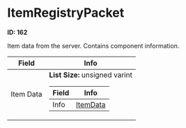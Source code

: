 # ItemRegistryPacket

**ID: 162**  

Item data from the server. Contains component information.

<table><thead><tr><th>Field</th><th>Info</th></tr></thead><tbody>
<tr><td>Item Data</td><td><b>List Size:</b> unsigned varint
  <table><thead><tr><th>Field</th><th>Info</th></tr></thead><tbody>
  <tr><td>Info</td><td><a href="../types/ItemData.md">ItemData</a></td></tr>
  </tbody></table></td></tr>
</tbody></table>